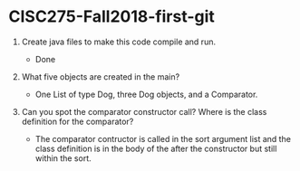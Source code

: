 # CISC275-Fall2018-first-git
1. Create java files to make this code compile and run.
	- Done

2. What five objects are created in the main?
	- One List of type Dog, three Dog objects, and a Comparator<Animal>.

3. Can you spot the comparator constructor call? Where is the class definition for the comparator?
	- The comparator contructor is called in the sort argument list and the class definition is in the body of the after the constructor but still within the sort.
